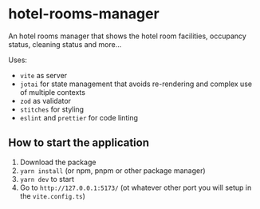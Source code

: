 # hotel-rooms-manager

An hotel rooms manager that shows the hotel room facilities, occupancy status, cleaning status and more...

Uses:

- `vite` as server
- `jotai` for state management that avoids re-rendering and complex use of multiple contexts
- `zod` as validator
- `stitches` for styling
- `eslint` and `prettier` for code linting

## How to start the application

1. Download the package
2. `yarn install` (or npm, pnpm or other package manager)
3. `yarn dev` to start
4. Go to `http://127.0.0.1:5173/` (ot whatever other port you will setup in the `vite.config.ts`)
